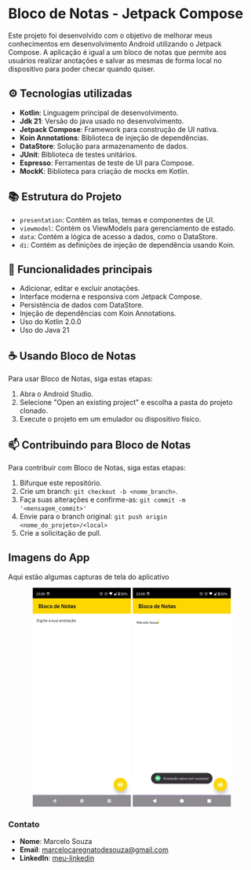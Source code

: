 # Bloco de Notas - Jetpack Compose

Este projeto foi desenvolvido com o objetivo de melhorar meus conhecimentos em desenvolvimento Android utilizando o Jetpack Compose.
A aplicação é igual a um bloco de notas que permite aos usuários realizar anotações e salvar as mesmas de forma local no dispositivo
para poder checar quando quiser.

## ⚙️ Tecnologias utilizadas

- **Kotlin**: Linguagem principal de desenvolvimento.
- **Jdk 21**: Versão do java usado no desenvolvimento.
- **Jetpack Compose**: Framework para construção de UI nativa.
- **Koin Annotations**: Biblioteca de injeção de dependências.
- **DataStore**: Solução para armazenamento de dados.
- **JUnit**: Biblioteca de testes unitários.
- **Espresso**: Ferramentas de teste de UI para Compose.
- **MockK**: Biblioteca para criação de mocks em Kotlin.

## 📚 Estrutura do Projeto

- `presentation`: Contém as telas, temas e componentes de UI.
- `viewmodel`: Contém os ViewModels para gerenciamento de estado.
- `data`: Contém a lógica de acesso a dados, como o DataStore.
- `di`: Contém as definições de injeção de dependência usando Koin.

## 📝 Funcionalidades principais

- Adicionar, editar e excluir anotações.
- Interface moderna e responsiva com Jetpack Compose.
- Persistência de dados com DataStore.
- Injeção de dependências com Koin Annotations.
- Uso do Kotlin 2.0.0
- Uso do Java 21

## ☕ Usando Bloco de Notas

Para usar Bloco de Notas, siga estas etapas:

1. Abra o Android Studio.
2. Selecione "Open an existing project" e escolha a pasta do projeto clonado.
3. Execute o projeto em um emulador ou dispositivo físico.

## 📫 Contribuindo para Bloco de Notas

Para contribuir com Bloco de Notas, siga estas etapas:

1. Bifurque este repositório.
2. Crie um branch: `git checkout -b <nome_branch>`.
3. Faça suas alterações e confirme-as: `git commit -m '<mensagem_commit>'`
4. Envie para o branch original: `git push origin <nome_do_projeto>/<local>`
5. Crie a solicitação de pull.

## Imagens do App

Aqui estão algumas capturas de tela do aplicativo

<p align="center">
    <img src="imgs/first.jpeg"  width="200"/>
    <img src="imgs/second.jpeg" width="200"/>
</p>

### Contato

- **Nome**: Marcelo Souza
- **Email**: marcelocaregnatodesouza@gmail.com
- **LinkedIn**: [meu-linkedin](https://www.linkedin.com/in/marcelosouza-1999/)